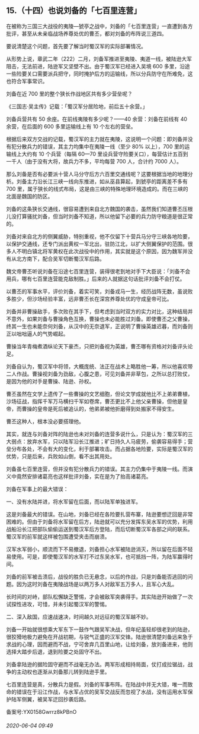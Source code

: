 ## 15.（十四）也说刘备的「七百里连营」
在被称为三国三大战役的夷陵—猇亭之战中，刘备的「七百里连营」一直遭到各方批评，甚至从未亲临战场养尊处优的曹丕，都对刘备的布阵说三道四。



要说清楚这个问题，首先要了解当时蜀汉军的实际部署情况。



从形势上说，章武二年（222）二月，刘备军推进至夷陵、夷道一线，被陆逊大军阻击，无法前进，陆逊军又坚壁不出。由于蜀汉军已经进入吴境 600 多里，沿途一些险要关口需要派兵把守，同时掩护后方的运输线，所以分兵防守在所难免，这也符合军事常识。



刘备在近 700 里的整个狭长作战地区共有多少营垒呢？



《三国志·吴主传》记载：「蜀汉军分居险地，前后五十余营。」



刘备兵营共有 50 余座。在前线夷陵有多少呢？——40 余营：刘备在前线有 40 余营，在后面的 600 多里运输线上有 10 个左右的营垒。



根据后来双方交战的记载，蜀汉军的主力就在夷陵，这说明一个问题：即刘备并没有犯分散兵力的错误，其主力均集中在夷陵一线（至少 80% 以上），700 里的运输线上大约有 10 个兵营（每隔 60—70 里设兵营守险要关口），每营估计五百到一千人（由于没有大将，故兵力不多，平均每营 700 人，合计约 7000 人）。



那么刘备是否有必要派十营人马分守后方六百里交通线呢？这要根据当地的地理分析。刘备主力沿长江三峡一线向东推进，如从巫县算起，到猇亭的距离差不多有 700 里，属于狭长的线式布局，这是由三峡的特殊地理环境造成的。而在三峡的北面是魏国的防区。



刘备的这条狭长交通线，很容易遭到来自北方魏国的袭击，虽然我们知道曹丕压根儿没打算骚扰刘备，但当时刘备不知道，所以他留下必要的兵力防守粮道是很正常的。



刘备对来自北方的侧翼威胁，特别重视，他不仅留下十营兵马分守三峡各地险要，以保护交通线，还专门派出黄权一军北出，驻防江北，以扩大侧翼保护的范围。很多人不明白镇北将军黄权在此次战役中的作用，其实就是这个原因，因为魏军并没有从北方南下，配合吴军切断蜀汉军后路。



魏文帝曹丕听说刘备在沿途七百里连营，装得很老到地对手下大臣说：「刘备不会用兵，哪有七百里连营能克敌制胜。」后来的人就据这句话批评刘备不会打仗。



以曹丕的军事水平，评价刘备，着实可笑，刘备戎马一生，经历战阵无数，虽说败多胜少，但沙场经验丰富，远非曹丕长在深宫养尊处优的守成皇帝可比。



刘备并非曹操敌手，多次败在其手下，但考虑到当时双方的实力对比，这种结局并不意外，如果刘备与曹操角色互换，曹操也未必能胜过刘备。即使曹丕之父曹操，终其一生也未能奈何刘备，从汉中的无奈退军，正说明了曹操英雄迟暮，而刘备则正以咄咄逼人的气势崛起。



曹操当年青梅煮酒纵论天下豪杰，只把刘备视为英雄，曹丕哪有资格对刘备评头论足。



刘备自认为，蜀汉军中将领，大概庞统、法正在战术上略胜他一筹，所以他喜欢带二人作战。曹操视刘备为劲敌，心腹之患，可见刘备并非草包，之所以总打败仗，是因为他的对手是曹操、陆逊、孙权。



曹丕虽然在文学上遗传了一些曹操的文艺细胞，但论文学成就他比不上弟弟曹植，沙场征战，指挥千军万马横扫千军如卷席，曹丕更比不上他父亲曹操，但他是皇帝，而曹操的皇帝是死后被追认的，他弟弟被他折磨得到处搬家不得安生。



曹丕这种人，根本没必要搭理他。



其实，就连与刘备对阵的陆逊也未对刘备的连营多说什么，只是认为：蜀汉军的三大弱点：放弃水军，只以陆军沿长江推进；旷日持久人马疲劳，偷袭容易得手；营垒分布各处，不会有大的变化，利于部署攻击。而占据各地险要，实际是蜀汉军的优势，只是后来，兵败如山倒，看不出其用处。



刘备虽七百里连营，但并没有犯分散兵力的错误。其主力仍集中于夷陵一线。而演义中竟然安排诸葛亮也这样批评刘备，实在是为了抬高诸葛亮。



刘备在军事上的最大错误：



一、没有水陆并进，将水军留在后面，而以陆军单独进军。



这是刘备最大的错误。在山地，刘备已经在各险要扎营布寨，陆逊要想迂回是非常困难的。但由于刘备将水军留在后方，陆逊就可以充分发挥东吴水军的优势，利用战船沿长江把部队偷偷运送到蜀汉军后方登陆，而后切断蜀汉军各部之间的联系。蜀汉军的前军就这样被包围遭受夹击而崩溃。



汉军水军弱小，顺流而下不易撤退，刘备担心水军被陆逊消灭，所以留在后面不轻易使用。可是，即使蜀汉军的水军打不过东吴水军，也可抵挡一阵，为陆军赢得时间。



刘备的前军被击溃后，战役的胜负已无悬念，以后的作战，只是刘备能否逃回的问题。因为这时刘备在夷陵战场是以两万多人对敌军五万多人，且军心大乱。



长时间的对峙，部队松懈缺乏警惕，才会被敌军突袭得手。其实陆逊开始做了一次试探性进攻，可惜，并未引起蜀汉军的警惕。



二、深入敌国，应速战速决，时间越久对远征的蜀汉军越不妙。



刘备一开始就很想乘大军东下一鼓作气跟吴军决战，但年纪虽轻却很老到的陆逊，很狡猾地极力避免在开战初期，与锐气正盛的汉军交锋。陆逊很清楚刘备远来急于求战的心理，因而避而不战，宁可舍弃几百里山地，让给刘备，放刘备进来，他则选择大踏步后退，退到险要之处固守不出。



刘备拿陆逊的据险固守避而不战毫无办法。两军形成相持局面，仗打成拉锯战，战争的主动权也逐渐从刘备那儿转到陆逊手里。



七百里连营是真，分散兵力是假。刘备的军事布阵。在陆战中并无大错，唯一而致命的错误在于沿江作战，与水军占优的吴军交战反而忽视了水战，没有运用水军保护陆军侧翼，被吴军迂回抄袭后路。



备案号:YX0158Gwrrz8kPBnO


###### 2020-06-04 09:49
